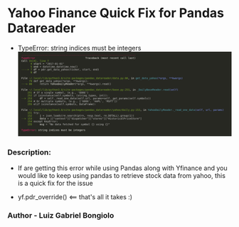 # Yahoo Finance Quick Fix for Pandas Datareader 

- TypeError: string indices must be integers
![image](https://github.com/lgbongiolo/Yfinance-Quick-Fix/blob/master/Type%20Error.png?raw=true)


### Description:
- If are getting this error while using Pandas along with Yfinance and you would like to keep using pandas to retrieve stock data from yahoo, this is a quick fix for the issue 

- yf.pdr_override() <== that's all it takes :)


### Author - Luiz Gabriel Bongiolo

